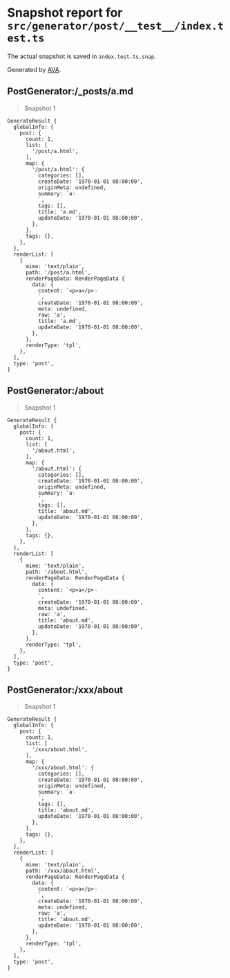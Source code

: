# Snapshot report for `src/generator/post/__test__/index.test.ts`

The actual snapshot is saved in `index.test.ts.snap`.

Generated by [AVA](https://avajs.dev).

## PostGenerator:/_posts/a.md

> Snapshot 1

    GenerateResult {
      globalInfo: {
        post: {
          count: 1,
          list: [
            '/post/a.html',
          ],
          map: {
            '/post/a.html': {
              categories: [],
              createDate: '1970-01-01 08:00:00',
              originMeta: undefined,
              summary: `a␊
              `,
              tags: [],
              title: 'a.md',
              updateDate: '1970-01-01 08:00:00',
            },
          },
          tags: {},
        },
      },
      renderList: [
        {
          mime: 'text/plain',
          path: '/post/a.html',
          renderPageData: RenderPageData {
            data: {
              content: `<p>a</p>␊
              `,
              createDate: '1970-01-01 08:00:00',
              meta: undefined,
              raw: 'a',
              title: 'a.md',
              updateDate: '1970-01-01 08:00:00',
            },
          },
          renderType: 'tpl',
        },
      ],
      type: 'post',
    }

## PostGenerator:/about

> Snapshot 1

    GenerateResult {
      globalInfo: {
        post: {
          count: 1,
          list: [
            '/about.html',
          ],
          map: {
            '/about.html': {
              categories: [],
              createDate: '1970-01-01 08:00:00',
              originMeta: undefined,
              summary: `a␊
              `,
              tags: [],
              title: 'about.md',
              updateDate: '1970-01-01 08:00:00',
            },
          },
          tags: {},
        },
      },
      renderList: [
        {
          mime: 'text/plain',
          path: '/about.html',
          renderPageData: RenderPageData {
            data: {
              content: `<p>a</p>␊
              `,
              createDate: '1970-01-01 08:00:00',
              meta: undefined,
              raw: 'a',
              title: 'about.md',
              updateDate: '1970-01-01 08:00:00',
            },
          },
          renderType: 'tpl',
        },
      ],
      type: 'post',
    }

## PostGenerator:/xxx/about

> Snapshot 1

    GenerateResult {
      globalInfo: {
        post: {
          count: 1,
          list: [
            '/xxx/about.html',
          ],
          map: {
            '/xxx/about.html': {
              categories: [],
              createDate: '1970-01-01 08:00:00',
              originMeta: undefined,
              summary: `a␊
              `,
              tags: [],
              title: 'about.md',
              updateDate: '1970-01-01 08:00:00',
            },
          },
          tags: {},
        },
      },
      renderList: [
        {
          mime: 'text/plain',
          path: '/xxx/about.html',
          renderPageData: RenderPageData {
            data: {
              content: `<p>a</p>␊
              `,
              createDate: '1970-01-01 08:00:00',
              meta: undefined,
              raw: 'a',
              title: 'about.md',
              updateDate: '1970-01-01 08:00:00',
            },
          },
          renderType: 'tpl',
        },
      ],
      type: 'post',
    }

